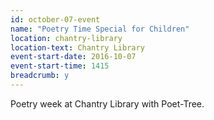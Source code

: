 ```yaml
---
id: october-07-event
name: "Poetry Time Special for Children"
location: chantry-library
location-text: Chantry Library
event-start-date: 2016-10-07
event-start-time: 1415
breadcrumb: y
---
```


Poetry week at Chantry Library with Poet-Tree.
